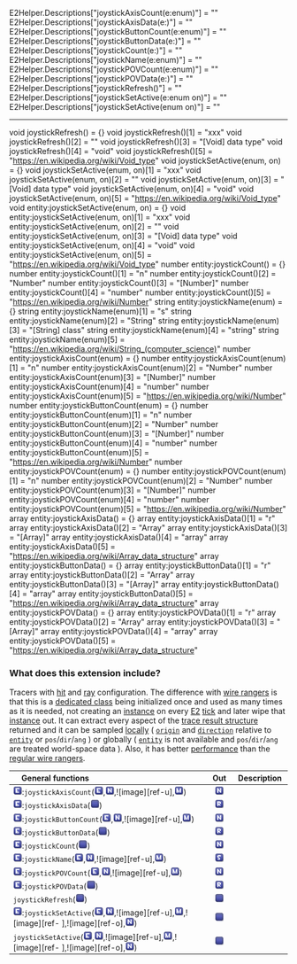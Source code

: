 ﻿E2Helper.Descriptions["joystickAxisCount(e:enum)"] = ""
E2Helper.Descriptions["joystickAxisData(e:)"] = ""
E2Helper.Descriptions["joystickButtonCount(e:enum)"] = ""
E2Helper.Descriptions["joystickButtonData(e:)"] = ""
E2Helper.Descriptions["joystickCount(e:)"] = ""
E2Helper.Descriptions["joystickName(e:enum)"] = ""
E2Helper.Descriptions["joystickPOVCount(e:enum)"] = ""
E2Helper.Descriptions["joystickPOVData(e:)"] = ""
E2Helper.Descriptions["joystickRefresh()"] = ""
E2Helper.Descriptions["joystickSetActive(e:enum on)"] = ""
E2Helper.Descriptions["joystickSetActive(enum on)"] = ""

------------------------------------------------------------------------------------------------------------------------

void joystickRefresh() = {}
void joystickRefresh()[1] = "xxx"
void joystickRefresh()[2] = ""
void joystickRefresh()[3] = "[Void] data type"
void joystickRefresh()[4] = "void"
void joystickRefresh()[5] = "https://en.wikipedia.org/wiki/Void_type"
void joystickSetActive(enum, on) = {}
void joystickSetActive(enum, on)[1] = "xxx"
void joystickSetActive(enum, on)[2] = ""
void joystickSetActive(enum, on)[3] = "[Void] data type"
void joystickSetActive(enum, on)[4] = "void"
void joystickSetActive(enum, on)[5] = "https://en.wikipedia.org/wiki/Void_type"
void entity:joystickSetActive(enum, on) = {}
void entity:joystickSetActive(enum, on)[1] = "xxx"
void entity:joystickSetActive(enum, on)[2] = ""
void entity:joystickSetActive(enum, on)[3] = "[Void] data type"
void entity:joystickSetActive(enum, on)[4] = "void"
void entity:joystickSetActive(enum, on)[5] = "https://en.wikipedia.org/wiki/Void_type"
number entity:joystickCount() = {}
number entity:joystickCount()[1] = "n"
number entity:joystickCount()[2] = "Number"
number entity:joystickCount()[3] = "[Number]"
number entity:joystickCount()[4] = "number"
number entity:joystickCount()[5] = "https://en.wikipedia.org/wiki/Number"
string entity:joystickName(enum) = {}
string entity:joystickName(enum)[1] = "s"
string entity:joystickName(enum)[2] = "String"
string entity:joystickName(enum)[3] = "[String] class"
string entity:joystickName(enum)[4] = "string"
string entity:joystickName(enum)[5] = "https://en.wikipedia.org/wiki/String_(computer_science)"
number entity:joystickAxisCount(enum) = {}
number entity:joystickAxisCount(enum)[1] = "n"
number entity:joystickAxisCount(enum)[2] = "Number"
number entity:joystickAxisCount(enum)[3] = "[Number]"
number entity:joystickAxisCount(enum)[4] = "number"
number entity:joystickAxisCount(enum)[5] = "https://en.wikipedia.org/wiki/Number"
number entity:joystickButtonCount(enum) = {}
number entity:joystickButtonCount(enum)[1] = "n"
number entity:joystickButtonCount(enum)[2] = "Number"
number entity:joystickButtonCount(enum)[3] = "[Number]"
number entity:joystickButtonCount(enum)[4] = "number"
number entity:joystickButtonCount(enum)[5] = "https://en.wikipedia.org/wiki/Number"
number entity:joystickPOVCount(enum) = {}
number entity:joystickPOVCount(enum)[1] = "n"
number entity:joystickPOVCount(enum)[2] = "Number"
number entity:joystickPOVCount(enum)[3] = "[Number]"
number entity:joystickPOVCount(enum)[4] = "number"
number entity:joystickPOVCount(enum)[5] = "https://en.wikipedia.org/wiki/Number"
array entity:joystickAxisData() = {}
array entity:joystickAxisData()[1] = "r"
array entity:joystickAxisData()[2] = "Array"
array entity:joystickAxisData()[3] = "[Array]"
array entity:joystickAxisData()[4] = "array"
array entity:joystickAxisData()[5] = "https://en.wikipedia.org/wiki/Array_data_structure"
array entity:joystickButtonData() = {}
array entity:joystickButtonData()[1] = "r"
array entity:joystickButtonData()[2] = "Array"
array entity:joystickButtonData()[3] = "[Array]"
array entity:joystickButtonData()[4] = "array"
array entity:joystickButtonData()[5] = "https://en.wikipedia.org/wiki/Array_data_structure"
array entity:joystickPOVData() = {}
array entity:joystickPOVData()[1] = "r"
array entity:joystickPOVData()[2] = "Array"
array entity:joystickPOVData()[3] = "[Array]"
array entity:joystickPOVData()[4] = "array"
array entity:joystickPOVData()[5] = "https://en.wikipedia.org/wiki/Array_data_structure"
### What does this extension include?
Tracers with [hit][ref_trace] and [ray][ref_ray] configuration. The difference with [wire rangers][ref_wranger]
is that this is a [dedicated class][ref_class_oop] being initialized once and used as many
times as it is needed, not creating an [instance][ref_oopinst] on every [E2][ref_exp2] [tick][ref_timere2] and later
wipe that [instance][ref_oopinst] out. It can extract every aspect of the [trace result structure][ref_trace] returned and
it can be sampled [locally][ref_localcrd] ( [`origin`][ref_position] and [`direction`][ref_orient] relative to
[`entity`][ref_entity] or `pos`/`dir`/`ang` ) or globally ( [`entity`][ref_entity] is not available and `pos`/`dir`/`ang`
are treated world-space data ). Also, it has better [performance][ref_perfe2] than the [regular wire rangers][ref_wranger].


|    General functions    | Out | Description |
|:------------------------|:---:|:------------|
|![image][ref-e]:`joystickAxisCount`(![image][ref-e],![image][ref-n],![image][ref-u],![image][ref-m])|![image][ref-n]||
|![image][ref-e]:`joystickAxisData`(![image][ref-xxx])|![image][ref-r]||
|![image][ref-e]:`joystickButtonCount`(![image][ref-e],![image][ref-n],![image][ref-u],![image][ref-m])|![image][ref-n]||
|![image][ref-e]:`joystickButtonData`(![image][ref-xxx])|![image][ref-r]||
|![image][ref-e]:`joystickCount`(![image][ref-xxx])|![image][ref-n]||
|![image][ref-e]:`joystickName`(![image][ref-e],![image][ref-n],![image][ref-u],![image][ref-m])|![image][ref-s]||
|![image][ref-e]:`joystickPOVCount`(![image][ref-e],![image][ref-n],![image][ref-u],![image][ref-m])|![image][ref-n]||
|![image][ref-e]:`joystickPOVData`(![image][ref-xxx])|![image][ref-r]||
|`joystickRefresh`(![image][ref-xxx])|![image][ref-xxx]||
|![image][ref-e]:`joystickSetActive`(![image][ref-e],![image][ref-n],![image][ref-u],![image][ref-m],![image][ref- ],![image][ref-o],![image][ref-n])|![image][ref-xxx]||
|`joystickSetActive`(![image][ref-e],![image][ref-n],![image][ref-u],![image][ref-m],![image][ref- ],![image][ref-o],![image][ref-n])|![image][ref-xxx]||

[ref-a]: https://raw.githubusercontent.com/dvdvideo1234/ZeroBraineProjects/master/ExtractWireWiki/types/type-a.png
[ref-b]: https://raw.githubusercontent.com/dvdvideo1234/ZeroBraineProjects/master/ExtractWireWiki/types/type-b.png
[ref-c]: https://raw.githubusercontent.com/dvdvideo1234/ZeroBraineProjects/master/ExtractWireWiki/types/type-c.png
[ref-e]: https://raw.githubusercontent.com/dvdvideo1234/ZeroBraineProjects/master/ExtractWireWiki/types/type-e.png
[ref-xm2]: https://raw.githubusercontent.com/dvdvideo1234/ZeroBraineProjects/master/ExtractWireWiki/types/type-xm2.png
[ref-m]: https://raw.githubusercontent.com/dvdvideo1234/ZeroBraineProjects/master/ExtractWireWiki/types/type-m.png
[ref-xm4]: https://raw.githubusercontent.com/dvdvideo1234/ZeroBraineProjects/master/ExtractWireWiki/types/type-xm4.png
[ref-n]: https://raw.githubusercontent.com/dvdvideo1234/ZeroBraineProjects/master/ExtractWireWiki/types/type-n.png
[ref-q]: https://raw.githubusercontent.com/dvdvideo1234/ZeroBraineProjects/master/ExtractWireWiki/types/type-q.png
[ref-r]: https://raw.githubusercontent.com/dvdvideo1234/ZeroBraineProjects/master/ExtractWireWiki/types/type-r.png
[ref-s]: https://raw.githubusercontent.com/dvdvideo1234/ZeroBraineProjects/master/ExtractWireWiki/types/type-s.png
[ref-t]: https://raw.githubusercontent.com/dvdvideo1234/ZeroBraineProjects/master/ExtractWireWiki/types/type-t.png
[ref-xv2]: https://raw.githubusercontent.com/dvdvideo1234/ZeroBraineProjects/master/ExtractWireWiki/types/type-xv2.png
[ref-v]: https://raw.githubusercontent.com/dvdvideo1234/ZeroBraineProjects/master/ExtractWireWiki/types/type-v.png
[ref-xv4]: https://raw.githubusercontent.com/dvdvideo1234/ZeroBraineProjects/master/ExtractWireWiki/types/type-xv4.png
[ref-xrd]: https://raw.githubusercontent.com/dvdvideo1234/ZeroBraineProjects/master/ExtractWireWiki/types/type-xrd.png
[ref-xwl]: https://raw.githubusercontent.com/dvdvideo1234/ZeroBraineProjects/master/ExtractWireWiki/types/type-xwl.png
[ref-xft]: https://raw.githubusercontent.com/dvdvideo1234/ZeroBraineProjects/master/ExtractWireWiki/types/type-xft.png
[ref-xsc]: https://raw.githubusercontent.com/dvdvideo1234/ZeroBraineProjects/master/ExtractWireWiki/types/type-xsc.png
[ref-xxx]: https://raw.githubusercontent.com/dvdvideo1234/ZeroBraineProjects/master/ExtractWireWiki/types/type-xxx.png

[ref_class_oop]: https://en.wikipedia.org/wiki/Class_(computer_programming)
[ref_example]: https://github.com/dvdvideo1234/ControlSystemsE2/blob/master/data/Expression2/e2_code_test_ftrace.txt
[ref_trace]: https://wiki.garrysmod.com/page/Structures/TraceResult
[ref_class_con]: https://en.wikipedia.org/wiki/Constructor_(object-oriented_programming)
[ref_entity]: https://wiki.garrysmod.com/page/Global/Entity
[ref_orient]: https://en.wikipedia.org/wiki/Orientation_(geometry)
[ref_vec_norm]: https://en.wikipedia.org/wiki/Euclidean_vector#Length
[ref_lua]: https://en.wikipedia.org/wiki/Lua_(programming_language)
[ref_exp2]: https://github.com/wiremod/wire/wiki/Expression-2
[ref_ray]: https://en.wikipedia.org/wiki/Line_(geometry)#Ray
[ref_wranger]: https://github.com/wiremod/wire/wiki/Expression-2#built-in-ranger
[ref_oopinst]: https://en.wikipedia.org/wiki/Instance_(computer_science)
[ref_perfe2]: https://github.com/wiremod/wire/wiki/Expression-2#performance
[ref_localcrd]: https://en.wikipedia.org/wiki/Local_coordinates
[ref_position]: https://en.wikipedia.org/wiki/Position_(geometry)
[ref_timere2]: https://github.com/wiremod/wire/wiki/Expression-2#timer
[ref_awaree2]: https://github.com/wiremod/wire/wiki/Expression-2#self-aware
